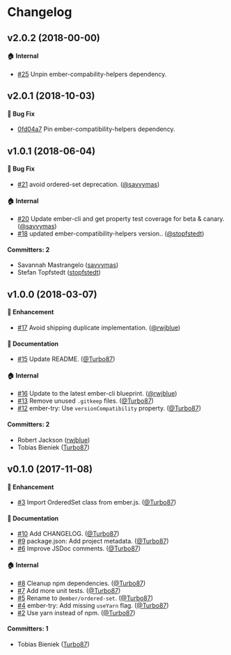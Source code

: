 # Changelog

## v2.0.2 (2018-00-00)

#### :house: Internal

- [#25](https://github.com/emberjs/ember-ordered-set/pull/25) Unpin ember-compability-helpers dependency.

## v2.0.1 (2018-10-03)

#### :bug: Bug Fix

- [0fd04a7](https://github.com/emberjs/ember-ordered-set/commit/0fd04a71f054e835b19b2f5255b4fbe8f72a98c1) Pin ember-compatibility-helpers dependency.

## v1.0.1 (2018-06-04)

#### :bug: Bug Fix

- [#21](https://github.com/emberjs/ember-ordered-set/pull/21) avoid ordered-set deprecation. ([@savvymas](https://github.com/savvymas))

#### :house: Internal

- [#20](https://github.com/emberjs/ember-ordered-set/pull/20) Update ember-cli and get property test coverage for beta & canary. ([@savvymas](https://github.com/savvymas))
- [#18](https://github.com/emberjs/ember-ordered-set/pull/18) updated ember-compatibility-helpers version.. ([@stopfstedt](https://github.com/stopfstedt))

#### Committers: 2

- Savannah Mastrangelo ([savvymas](https://github.com/savvymas))
- Stefan Topfstedt ([stopfstedt](https://github.com/stopfstedt))

## v1.0.0 (2018-03-07)

#### :rocket: Enhancement

- [#17](https://github.com/emberjs/ember-ordered-set/pull/17) Avoid shipping duplicate implementation. ([@rwjblue](https://github.com/rwjblue))

#### :memo: Documentation

- [#15](https://github.com/emberjs/ember-ordered-set/pull/15) Update README. ([@Turbo87](https://github.com/Turbo87))

#### :house: Internal

- [#16](https://github.com/emberjs/ember-ordered-set/pull/16) Update to the latest ember-cli blueprint. ([@rwjblue](https://github.com/rwjblue))
- [#13](https://github.com/emberjs/ember-ordered-set/pull/13) Remove unused `.gitkeep` files. ([@Turbo87](https://github.com/Turbo87))
- [#12](https://github.com/emberjs/ember-ordered-set/pull/12) ember-try: Use `versionCompatibility` property. ([@Turbo87](https://github.com/Turbo87))

#### Committers: 2

- Robert Jackson ([rwjblue](https://github.com/rwjblue))
- Tobias Bieniek ([Turbo87](https://github.com/Turbo87))

## v0.1.0 (2017-11-08)

#### :rocket: Enhancement

- [#3](https://github.com/emberjs/ember-ordered-set/pull/3) Import OrderedSet class from ember.js. ([@Turbo87](https://github.com/Turbo87))

#### :memo: Documentation

- [#10](https://github.com/emberjs/ember-ordered-set/pull/10) Add CHANGELOG. ([@Turbo87](https://github.com/Turbo87))
- [#9](https://github.com/emberjs/ember-ordered-set/pull/9) package.json: Add project metadata. ([@Turbo87](https://github.com/Turbo87))
- [#6](https://github.com/emberjs/ember-ordered-set/pull/6) Improve JSDoc comments. ([@Turbo87](https://github.com/Turbo87))

#### :house: Internal

- [#8](https://github.com/emberjs/ember-ordered-set/pull/8) Cleanup npm dependencies. ([@Turbo87](https://github.com/Turbo87))
- [#7](https://github.com/emberjs/ember-ordered-set/pull/7) Add more unit tests. ([@Turbo87](https://github.com/Turbo87))
- [#5](https://github.com/emberjs/ember-ordered-set/pull/5) Rename to `@ember/ordered-set`. ([@Turbo87](https://github.com/Turbo87))
- [#4](https://github.com/emberjs/ember-ordered-set/pull/4) ember-try: Add missing `useYarn` flag. ([@Turbo87](https://github.com/Turbo87))
- [#2](https://github.com/emberjs/ember-ordered-set/pull/2) Use yarn instead of npm. ([@Turbo87](https://github.com/Turbo87))

#### Committers: 1

- Tobias Bieniek ([Turbo87](https://github.com/Turbo87))
